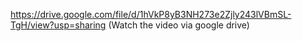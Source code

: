 https://drive.google.com/file/d/1hVkP8yB3NH273e2Zjly243lVBmSL-TgH/view?usp=sharing (Watch the video via google drive)
